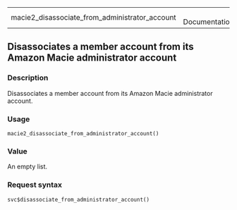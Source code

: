 <table style="width: 100%;">
<tbody>
<tr class="odd">
<td>macie2_disassociate_from_administrator_account</td>
<td style="text-align: right;">R Documentation</td>
</tr>
</tbody>
</table>

## Disassociates a member account from its Amazon Macie administrator account

### Description

Disassociates a member account from its Amazon Macie administrator
account.

### Usage

    macie2_disassociate_from_administrator_account()

### Value

An empty list.

### Request syntax

    svc$disassociate_from_administrator_account()
